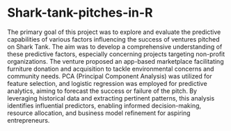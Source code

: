 # Shark-tank-pitches-in-R
The primary goal of this project was to explore and evaluate the predictive capabilities of various factors influencing the success of ventures pitched on Shark Tank. The aim was to develop a comprehensive understanding of these predictive factors, especially concerning projects targeting non-profit organizations. The venture proposed an app-based marketplace facilitating furniture donation and acquisition to tackle environmental concerns and community needs. PCA (Principal Component Analysis) was utilized for feature selection, and logistic regression was employed for predictive analytics, aiming to forecast the success or failure of the pitch. By leveraging historical data and extracting pertinent patterns, this analysis identifies influential predictors, enabling informed decision-making, resource allocation, and business model refinement for aspiring entrepreneurs.
